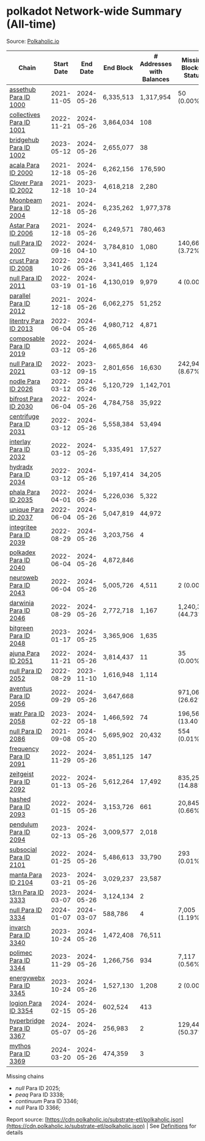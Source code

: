 # polkadot Network-wide Summary (All-time)

Source: [Polkaholic.io](https://polkaholic.io)


| Chain            | Start Date | End Date | End Block | # Addresses with Balances | Missing Blocks / Status |
| ---------------- | ---------- | ---------| --------- | ------------------------- | ----------------------- |
| [assethub Para ID 1000](/polkadot/1000-assethub) | 2021-11-05 | 2024-05-26 | 6,335,513 |  1,317,954 | 50 (0.00%)  |
| [collectives Para ID 1001](/polkadot/1001-collectives) | 2022-11-21 | 2024-05-26 | 3,864,034 |  108 |    |
| [bridgehub Para ID 1002](/polkadot/1002-bridgehub) | 2023-05-12 | 2024-05-26 | 2,655,077 |  38 |    |
| [acala Para ID 2000](/polkadot/2000-acala) | 2021-12-18 | 2024-05-26 | 6,262,156 |  176,590 |    |
| [Clover Para ID 2002](/polkadot/2002-clover) | 2021-12-18 | 2023-10-24 | 4,618,218 |  2,280 |    |
| [Moonbeam Para ID 2004](/polkadot/2004-moonbeam) | 2021-12-18 | 2024-05-26 | 6,235,262 |  1,977,378 |    |
| [Astar Para ID 2006](/polkadot/2006-astar) | 2021-12-18 | 2024-05-26 | 6,249,571 |  780,463 |    |
| [null Para ID 2007](/polkadot/2007-kapex) | 2022-09-16 | 2024-04-10 | 3,784,810 |  1,080 | 140,668 (3.72%)  |
| [crust Para ID 2008](/polkadot/2008-crust) | 2022-10-26 | 2024-05-26 | 3,341,465 |  1,124 |    |
| [null Para ID 2011](/polkadot/2011-equilibrium) | 2022-03-19 | 2024-01-16 | 4,130,019 |  9,979 | 4 (0.00%)  |
| [parallel Para ID 2012](/polkadot/2012-parallel) | 2021-12-18 | 2024-05-26 | 6,062,275 |  51,252 |    |
| [litentry Para ID 2013](/polkadot/2013-litentry) | 2022-06-04 | 2024-05-26 | 4,980,712 |  4,871 |    |
| [composable Para ID 2019](/polkadot/2019-composable) | 2022-03-12 | 2024-05-26 | 4,665,864 |  46 |    |
| [null Para ID 2021](/polkadot/2021-efinity) | 2022-03-12 | 2023-09-15 | 2,801,656 |  16,630 | 242,949 (8.67%)  |
| [nodle Para ID 2026](/polkadot/2026-nodle) | 2022-03-12 | 2024-05-26 | 5,120,729 |  1,142,701 |    |
| [bifrost Para ID 2030](/polkadot/2030-bifrost) | 2022-06-04 | 2024-05-26 | 4,784,758 |  35,922 |    |
| [centrifuge Para ID 2031](/polkadot/2031-centrifuge) | 2022-03-12 | 2024-05-26 | 5,558,384 |  53,494 |    |
| [interlay Para ID 2032](/polkadot/2032-interlay) | 2022-03-12 | 2024-05-26 | 5,335,491 |  17,527 |    |
| [hydradx Para ID 2034](/polkadot/2034-hydradx) | 2022-03-12 | 2024-05-26 | 5,197,414 |  34,205 |    |
| [phala Para ID 2035](/polkadot/2035-phala) | 2022-04-01 | 2024-05-26 | 5,226,036 |  5,322 |    |
| [unique Para ID 2037](/polkadot/2037-unique) | 2022-06-04 | 2024-05-26 | 5,047,819 |  44,972 |    |
| [integritee Para ID 2039](/polkadot/2039-integritee) | 2022-08-29 | 2024-05-26 | 3,203,756 |  4 |    |
| [polkadex Para ID 2040](/polkadot/2040-polkadex) | 2022-06-04 | 2024-05-26 | 4,872,846 |   |    |
| [neuroweb Para ID 2043](/polkadot/2043-neuroweb) | 2022-06-04 | 2024-05-26 | 5,005,726 |  4,511 | 2 (0.00%)  |
| [darwinia Para ID 2046](/polkadot/2046-darwinia) | 2022-08-29 | 2024-05-26 | 2,772,718 |  1,167 | 1,240,326 (44.73%)  |
| [bitgreen Para ID 2048](/polkadot/2048-bitgreen) | 2023-01-17 | 2024-05-25 | 3,365,906 |  1,635 |    |
| [ajuna Para ID 2051](/polkadot/2051-ajuna) | 2022-11-21 | 2024-05-26 | 3,814,437 |  11 | 35 (0.00%)  |
| [null Para ID 2052](/polkadot/2052-polkadot-parathread-2052) | 2022-08-29 | 2023-11-10 | 1,616,948 |  1,114 |    |
| [aventus Para ID 2056](/polkadot/2056-aventus) | 2022-09-29 | 2024-05-26 | 3,647,668 |   | 971,068 (26.62%)  |
| [watr Para ID 2058](/polkadot/2058-watr) | 2023-02-22 | 2024-05-18 | 1,466,592 |  74 | 196,567 (13.40%)  |
| [null Para ID 2086](/polkadot/2086-kilt) | 2021-09-08 | 2024-05-20 | 5,695,902 |  20,432 | 554 (0.01%)  |
| [frequency Para ID 2091](/polkadot/2091-frequency) | 2022-11-29 | 2024-05-26 | 3,851,125 |  147 |    |
| [zeitgeist Para ID 2092](/polkadot/2092-zeitgeist) | 2022-01-13 | 2024-05-26 | 5,612,264 |  17,492 | 835,250 (14.88%)  |
| [hashed Para ID 2093](/polkadot/2093-hashed) | 2022-01-15 | 2024-05-26 | 3,153,726 |  661 | 20,845 (0.66%)  |
| [pendulum Para ID 2094](/polkadot/2094-pendulum) | 2023-02-13 | 2024-05-26 | 3,009,577 |  2,018 |    |
| [subsocial Para ID 2101](/polkadot/2101-subsocial) | 2022-01-25 | 2024-05-26 | 5,486,613 |  33,790 | 293 (0.01%)  |
| [manta Para ID 2104](/polkadot/2104-manta) | 2023-03-21 | 2024-05-26 | 3,029,237 |  23,587 |    |
| [t3rn Para ID 3333](/polkadot/3333-t3rn) | 2023-03-07 | 2024-05-26 | 3,124,134 |  2 |    |
| [null Para ID 3334](/polkadot/3334-polkadot-parathread-3334) | 2024-01-07 | 2024-03-07 | 588,786 |  4 | 7,005 (1.19%)  |
| [invarch Para ID 3340](/polkadot/3340-invarch) | 2023-10-24 | 2024-05-26 | 1,472,408 |  76,511 |    |
| [polimec Para ID 3344](/polkadot/3344-polimec) | 2023-11-29 | 2024-05-26 | 1,266,756 |  934 | 7,117 (0.56%)  |
| [energywebx Para ID 3345](/polkadot/3345-energywebx) | 2023-10-24 | 2024-05-26 | 1,527,130 |  1,208 | 2 (0.00%)  |
| [logion Para ID 3354](/polkadot/3354-logion) | 2024-02-15 | 2024-05-26 | 602,524 |  413 |    |
| [hyperbridge Para ID 3367](/polkadot/3367-hyperbridge) | 2024-05-07 | 2024-05-26 | 256,983 |  2 | 129,443 (50.37%)  |
| [mythos Para ID 3369](/polkadot/3369-mythos) | 2024-03-20 | 2024-05-26 | 474,359 |  3 |    |

Missing chains


* *null* Para ID 2025; 
* *peaq* Para ID 3338; 
* *continuum* Para ID 3346; 
* *null* Para ID 3366; 

Report source: [https://cdn.polkaholic.io/substrate-etl/polkaholic.json](https://cdn.polkaholic.io/substrate-etl/polkaholic.json) | See [Definitions](/DEFINITIONS.md) for details
